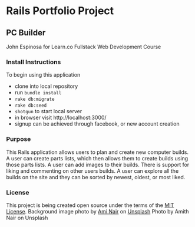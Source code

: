 # Rails Portfolio Project
## PC Builder

  John Espinosa for Learn.co Fullstack Web Development Course


### Install Instructions
  To begin using this application
  - clone into local repository
  - run `bundle install`
  - `rake db:migrate`
  - `rake db:seed`
  - `shotgun` to start local server
  - in browser visit http://localhost:3000/
  - signup can be achieved through facebook, or new account creation


### Purpose
  This Rails application allows users to plan and create new computer builds. A user can create parts lists, which then allows them to create builds using those parts lists. A user can add images to their builds. There is support for liking and commenting on other users builds. A user can explore all the builds on the site and they can be sorted by newest, oldest, or most liked. 

### License
  This project is being created open source under the terms of the [MIT License](http://opensource.org/licenses/MIT).
  Background image photo by [Ami Nair](https://unsplash.com/@a_myth) on [Unsplash](https://unsplash.com)
  Photo by Amith Nair on Unsplash
